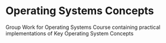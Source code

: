 # Operating Systems Concepts
Group Work for Operating Systems Course containing practical implementations of Key Operating System Concepts
